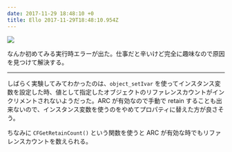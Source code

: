 ```yaml
---
date: 2017-11-29 18:48:10 +0
title: Ello 2017-11-29T18:48:10.954Z
---
```

![](https://assets2.ello.co/uploads/asset/attachment/6623105/ello-optimized-7a9eb480.jpg)

なんか初めてみる実行時エラーが出た。仕事だと辛いけど完全に趣味なので原因を見つけて解決する。

----
しばらく実験してみてわかったのは、`object_setIvar` を使ってインスタンス変数を設定した時、値として指定したオブジェクトのリファレンスカウントがインクリメントされないようだった。ARC が有効なので手動で retain することも出来ないので、インスタンス変数を使うのをやめてプロパティに替えた方が良さそう。

ちなみに `CFGetRetainCount()` という関数を使うと ARC が有効な時でもリファレンスカウントを数えられる。


